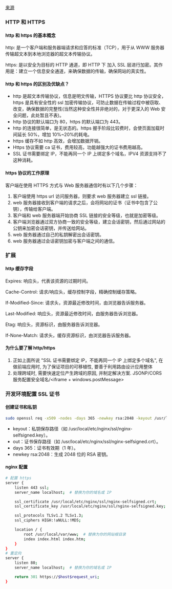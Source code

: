 [来源](https://juejin.cn/post/7016593221815910408)

### HTTP 和 HTTPS

#### http 和 https 的基本概念

http: 是一个客户端和服务器端请求和应答的标准（TCP），用于从 WWW 服务器传输超文本到本地浏览器的超文本传输协议。

https: 是以安全为目标的 HTTP 通道，即 HTTP 下 加入 SSL 层进行加密。其作用是：建立一个信息安全通道，来确保数据的传输，确保网站的真实性。

#### http 和 https 的区别及优缺点？

- http 是超文本传输协议，信息是明文传输，HTTPS 协议要比 http 协议安全，https 是具有安全性的 ssl 加密传输协议，可防止数据在传输过程中被窃取、改变，确保数据的完整性(当然这种安全性并非绝对的，对于更深入的 Web 安全问题，此处暂且不表)。
- http 协议的默认端口为 80，https 的默认端口为 443。
- http 的连接很简单，是无状态的。https 握手阶段比较费时，会使页面加载时间延长 50%，增加 10%~20%的耗电。
- https 缓存不如 http 高效，会增加数据开销。
- Https 协议需要 ca 证书，费用较高，功能越强大的证书费用越高。
- SSL 证书需要绑定 IP，不能再同一个 IP 上绑定多个域名，IPV4 资源支持不了这种消耗。

#### https 协议的工作原理

客户端在使用 HTTPS 方式与 Web 服务器通信时有以下几个步骤：

1. 客户端使用 https url 访问服务器，则要求 web 服务器建立 ssl 链接。
2. web 服务器接收到客户端的请求之后，会将网站的证书（证书中包含了公钥），传输给客户端。
3. 客户端和 web 服务器端开始协商 SSL 链接的安全等级，也就是加密等级。
4. 客户端浏览器通过双方协商一致的安全等级，建立会话密钥，然后通过网站的公钥来加密会话密钥，并传送给网站。
5. web 服务器通过自己的私钥解密出会话密钥。
6. web 服务器通过会话密钥加密与客户端之间的通信。

### 扩展

#### http 缓存字段

Expires: 响应头，代表该资源的过期时间。

Cache-Control: 请求/响应头，缓存控制字段，精确控制缓存策略。

If-Modified-Since: 请求头，资源最近修改时间，由浏览器告诉服务器。

Last-Modified: 响应头，资源最近修改时间，由服务器告诉浏览器。

Etag: 响应头，资源标识，由服务器告诉浏览器。

If-None-Match: 请求头，缓存资源标识，由浏览器告诉服务器。

#### 为什么要了解 http/https

1. 正如上面所说 "SSL 证书需要绑定 IP，不能再同一个 IP 上绑定多个域名", 在做前端应用时, 为了保证项目的可移植性, 要善于利用路由设计应用整体
2. 处理跨域时, 需要快速定位产生跨域的原因, 并制定解决方案. JSONP/CORS 服务配置安全域名/\<iframe + windows.postMessage\>

### 开发环境配置 SSL 证书

#### 创建证书和私钥

```bash
sudo openssl req -x509 -nodes -days 365 -newkey rsa:2048 -keyout /usr/local/etc/nginx/ssl/nginx-selfsigned.key -out /usr/local/etc/nginx/ssl/nginx-selfsigned.crt
```

- keyout：私钥保存路径（如 /usr/local/etc/nginx/ssl/nginx-selfsigned.key）。
- out：证书保存路径（如 /usr/local/etc/nginx/ssl/nginx-selfsigned.crt）。
- days 365：证书有效期（1 年）。
- newkey rsa:2048：生成 2048 位的 RSA 密钥。

#### nginx 配置

```bash
# 配置 https
server {
    listen 443 ssl;
    server_name localhost;  # 替换为你的域名或 IP

    ssl_certificate /usr/local/etc/nginx/ssl/nginx-selfsigned.crt;
    ssl_certificate_key /usr/local/etc/nginx/ssl/nginx-selfsigned.key;

    ssl_protocols TLSv1.2 TLSv1.3;
    ssl_ciphers HIGH:!aNULL:!MD5;

    location / {
        root /usr/local/var/www;  # 替换为你的网站根目录
        index index.html index.htm;
    }
}
# 重定向
server {
    listen 80;
    server_name localhost;  # 替换为你的域名或 IP

    return 301 https://$host$request_uri;
}
```
